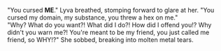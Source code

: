 "You cursed **ME**." Lyva breathed, stomping forward to glare at her. "You cursed my domain, my substance, you threw a hex on me."     
"Why? What do you want?! What did I do?! How did I offend you!? Why didn't you warn me?! You're meant to be my friend, you just called me friend, so WHY!?" She sobbed, breaking into molten metal tears.